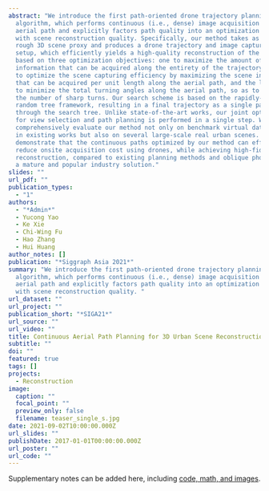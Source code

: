 ```yaml
---
abstract: "We introduce the first path-oriented drone trajectory planning
  algorithm, which performs continuous (i.e., dense) image acquisition along an
  aerial path and explicitly factors path quality into an optimization along
  with scene reconstruction quality. Specifically, our method takes as input a
  rough 3D scene proxy and produces a drone trajectory and image capturing
  setup, which efficiently yields a high-quality reconstruction of the 3D scene
  based on three optimization objectives: one to maximize the amount of 3D scene
  information that can be acquired along the entirety of the trajectory, another
  to optimize the scene capturing efficiency by maximizing the scene information
  that can be acquired per unit length along the aerial path, and the last one
  to minimize the total turning angles along the aerial path, so as to reduce
  the number of sharp turns. Our search scheme is based on the rapidly-exploring
  random tree framework, resulting in a final trajectory as a single path
  through the search tree. Unlike state-of-the-art works, our joint optimization
  for view selection and path planning is performed in a single step. We
  comprehensively evaluate our method not only on benchmark virtual datasets as
  in existing works but also on several large-scale real urban scenes. We
  demonstrate that the continuous paths optimized by our method can effectively
  reduce onsite acquisition cost using drones, while achieving high-fidelity 3D
  reconstruction, compared to existing planning methods and oblique photography,
  a mature and popular industry solution."
slides: ""
url_pdf: ""
publication_types:
  - "1"
authors:
  - "*Admin*"
  - Yucong Yao
  - Ke Xie
  - Chi-Wing Fu
  - Hao Zhang
  - Hui Huang
author_notes: []
publication: "*Siggraph Asia 2021*"
summary: "We introduce the first path-oriented drone trajectory planning
  algorithm, which performs continuous (i.e., dense) image acquisition along an
  aerial path and explicitly factors path quality into an optimization along
  with scene reconstruction quality. "
url_dataset: ""
url_project: ""
publication_short: "*SIGA21*"
url_source: ""
url_video: ""
title: Continuous Aerial Path Planning for 3D Urban Scene Reconstruction
subtitle: ""
doi: ""
featured: true
tags: []
projects:
  - Reconstruction
image:
  caption: ""
  focal_point: ""
  preview_only: false
  filename: teaser_single_s.jpg
date: 2021-09-02T10:00:00.000Z
url_slides: ""
publishDate: 2017-01-01T00:00:00.000Z
url_poster: ""
url_code: ""
---
```


Supplementary notes can be added here, including [code, math, and images](https://wowchemy.com/docs/writing-markdown-latex/).
